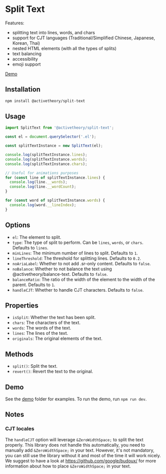 # Split Text

Features:

- splitting text into lines, words, and chars
- support for CJT languages (Traditional/Simplified Chinese, Japanese, Korean, Thai)
- nested HTML elements (with all the types of splits)
- text balancing
- accessibility
- emoji support

[Demo](https://activetheory.github.io/split-text/)

## Installation

```bash
npm install @activetheory/split-text
```

## Usage

```js
import SplitText from '@activetheory/split-text';

const el = document.querySelector('.el');

const splitTextInstance = new SplitText(el);

console.log(splitTextInstance.lines);
console.log(splitTextInstance.words);
console.log(splitTextInstance.chars);

// Useful for animations purposes
for (const line of splitTextInstance.lines) {
  console.log(line.__words);
  console.log(line.__wordCount);
}

for (const word of splitTextInstance.words) {
  console.log(word.__lineIndex);
}
```

## Options

- `el`: The element to split.
- `type`: The type of split to perform. Can be `lines`, `words`, or `chars`. Defaults to `lines`.
- `minLines`: The minimum number of lines to split. Defaults to `1`.
- `lineThreshold`: The threshold for splitting lines. Defaults to `0.2`.
- `noAriaLabel`: Whether to not add .sr-only content. Defaults to `false`.
- `noBalance`: Whether to not balance the text using @activetheory/balance-text. Defaults to `false`.
- `balanceRatio`: The ratio of the width of the element to the width of the parent. Defaults to `1`.
- `handleCJT`: Whether to handle CJT characters. Defaults to `false`.

## Properties

- `isSplit`: Whether the text has been split.
- `chars`: The characters of the text.
- `words`: The words of the text.
- `lines`: The lines of the text.
- `originals`: The original elements of the text.

## Methods

- `split()`: Split the text.
- `revert()`: Revert the text to the original.

## Demo

See the [demo](./demo) folder for examples.
To run the demo, run `npm run dev`.

## Notes

### CJT locales

The `handleCJT` option will leverage `&ZeroWidthSpace;` to split the text properly.
This library does not handle this automatically, you need to manually add `&ZeroWidthSpace;` in your text.
However, it's not mandatory, you can still use the library without it and most of the time it will work nicely.
We suggest to have a look at https://github.com/google/budoux/ for more information about how to place `&ZeroWidthSpace;` in your text.
